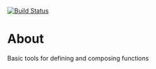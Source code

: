 [![Build Status](https://travis-ci.org/ikr/fyrfyrfyr.svg?branch=master)](https://travis-ci.org/ikr/fyrfyrfyr)

# About

Basic tools for defining and composing functions
